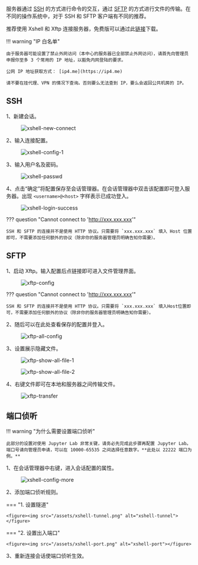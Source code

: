 服务器通过 [SSH](https://en.wikipedia.org/wiki/Secure_Shell) 的方式进行命令的交互，通过 [SFTP](https://en.wikipedia.org/wiki/SSH_File_Transfer_Protocol) 的方式进行文件的传输。在不同的操作系统中，对于 SSH 和 SFTP 客户端有不同的推荐。

推荐使用 Xshell 和 Xftp 连接服务器，免费版可以通过此[链接](https://www.xshell.com/zh/free-for-home-school/)下载。

!!! warning "IP 白名单"

	由于服务器可能设置了禁止外网访问（本中心的服务器已全部禁止外网访问），请首先向管理员申报你至多 3 个常用的 IP 地址，以豁免内网登陆的要求。

	公网 IP 地址获取方式： [ip4.me](https://ip4.me)

	请不要在挂代理、VPN 的情况下查询。否则要么无法查到 IP，要么会返回公共机房的 IP。

## SSH

1、新建会话。

<figure><img src="/assets/xshell-new-connect.png" alt="xshell-new-connect"></figure>

2、输入连接配置。

<figure><img src="/assets/xshell-config-1.png" alt="xshell-config-1"></figure>

3、输入用户名及密码。

<figure><img src="/assets/xshell-passwd.png" alt="xshell-passwd"></figure>

4、点击“确定”将配置保存至会话管理器。在会话管理器中双击该配置即可登入服务器。出现 `<username>@<host>` 字样表示已成功登入。

<figure><img src="/assets/xshell-login-success.png" alt="xshell-login-success"></figure>

??? question "Cannot connect to 'http://xxx.xxx.xxx'"

	SSH 和 SFTP 的连接并不是使用 HTTP 协议。只需要将 `xxx.xxx.xxx` 填入 Host 位置即可，不需要添加任何额外的协议（除非你的服务器管理员明确告知你需要）。

## SFTP

1、启动 Xftp。输入配置后点链接即可进入文件管理界面。

<figure><img src="/assets/xftp-config.png" alt="xftp-config"></figure>

??? question "Cannot connect to 'http://xxx.xxx.xxx'"

	SSH 和 SFTP 的连接并不是使用 HTTP 协议。只需要将 `xxx.xxx.xxx` 填入Host位置即可，不需要添加任何额外的协议（除非你的服务器管理员明确告知你需要）。
	
2、随后可以在此处查看保存的配置并登入。

<figure><img src="/assets/xftp-all-config.png" alt="xftp-all-config"></figure>

3、设置展示隐藏文件。

<figure><img src="/assets/xftp-show-all-file-1.png" alt="xftp-show-all-file-1"></figure>

<figure><img src="/assets/xftp-show-all-file-2.png" alt="xftp-show-all-file-2"></figure>

4、右键文件即可在本地和服务器之间传输文件。

<figure><img src="/assets/xftp-transfer.png" alt="xftp-transfer"></figure>



## 端口侦听

!!! warning "为什么需要设置端口侦听"

	此部分的设置对使用 Jupyter Lab 非常关键，请务必先完成此步骤再配置 Jupyter Lab。端口号请向管理员申请，可以在 10000-65535 之间选择任意数字。**此处以 22222 端口为例。**

1、在会话管理器中右键，进入会话配置的属性。

<figure><img src="/assets/xshell-config-more.png" alt="xshell-config-more"></figure>

2、添加端口侦听规则。

=== "1. 设置隧道"

	<figure><img src="/assets/xshell-tunnel.png" alt="xshell-tunnel"></figure>

=== "2. 设置出入端口"

	<figure><img src="/assets/xshell-port.png" alt="xshell-port"></figure>

3、重新连接会话使端口侦听生效。

